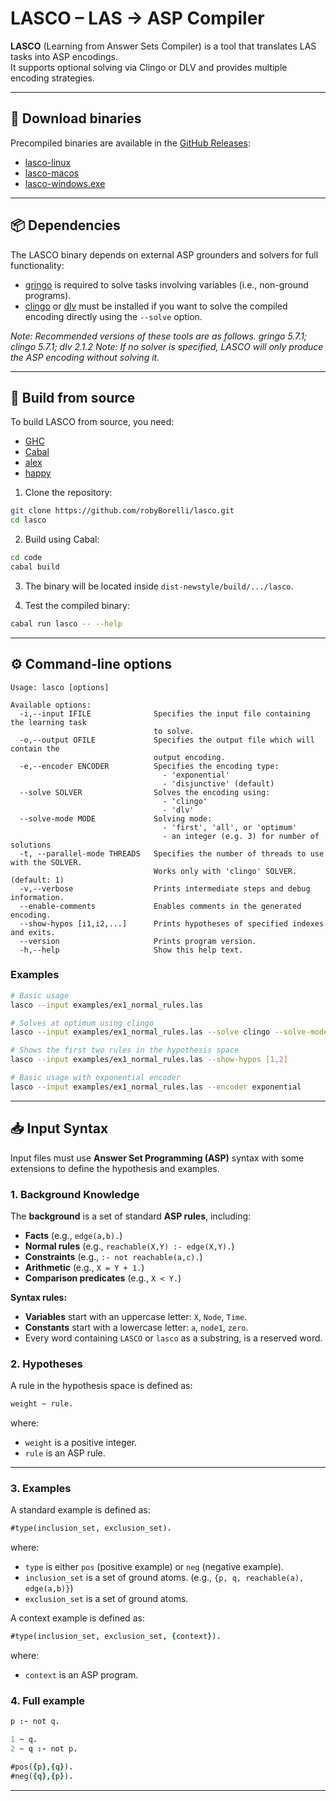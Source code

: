 # LASCO – LAS → ASP Compiler

**LASCO** (Learning from Answer Sets Compiler) is a tool that translates LAS tasks into ASP encodings.  
It supports optional solving via Clingo or DLV and provides multiple encoding strategies.

---

## 🚀 Download binaries

Precompiled binaries are available in the [GitHub Releases](https://github.com/robyBorelli/lasco/releases/latest):

- [lasco-linux](https://github.com/robyBorelli/lasco/releases/latest/download/lasco-linux)
- [lasco-macos](https://github.com/robyBorelli/lasco/releases/latest/download/lasco-macos)
- [lasco-windows.exe](https://github.com/robyBorelli/lasco/releases/latest/download/lasco-windows.exe)

---

## 📦 Dependencies

The LASCO binary depends on external ASP grounders and solvers for full functionality:

- [gringo](https://potassco.org/gringo/) is required to solve tasks involving variables (i.e., non-ground programs).  
- [clingo](https://potassco.org/clingo/) or [dlv](http://www.dlvsystem.com/dlv/) must be installed if you want to solve the compiled encoding directly using the `--solve` option.  

*Note: Recommended versions of these tools are as follows. gringo 5.7.1; clingo 5.7.1; dlv 2.1.2*
*Note: If no solver is specified, LASCO will only produce the ASP encoding without solving it.*

---

## 🔨 Build from source

To build LASCO from source, you need:

- [GHC](https://www.haskell.org/ghc/)
- [Cabal](https://www.haskell.org/cabal/)
- [alex](https://hackage.haskell.org/package/alex)
- [happy](https://hackage.haskell.org/package/happy)

1. Clone the repository:

```bash
git clone https://github.com/robyBorelli/lasco.git
cd lasco
```

2. Build using Cabal:

```bash
cd code
cabal build
```

3. The binary will be located inside `dist-newstyle/build/.../lasco`.

4. Test the compiled binary:
   
```bash
cabal run lasco -- --help
```

---


## ⚙️ Command-line options

```text
Usage: lasco [options]

Available options:
  -i,--input IFILE              Specifies the input file containing the learning task
                                to solve.
  -o,--output OFILE             Specifies the output file which will contain the
                                output encoding.
  -e,--encoder ENCODER          Specifies the encoding type:
                                  - 'exponential'
                                  - 'disjunctive' (default)
  --solve SOLVER                Solves the encoding using:
                                  - 'clingo'
                                  - 'dlv'
  --solve-mode MODE             Solving mode:
                                  - 'first', 'all', or 'optimum'
                                  - an integer (e.g. 3) for number of solutions
  -t, --parallel-mode THREADS   Specifies the number of threads to use with the SOLVER. 
                                Works only with 'clingo' SOLVER.  (default: 1)
  -v,--verbose                  Prints intermediate steps and debug information.
  --enable-comments             Enables comments in the generated encoding.
  --show-hypos [i1,i2,...]      Prints hypotheses of specified indexes and exits.
  --version                     Prints program version.
  -h,--help                     Show this help text.
```

### Examples

```bash
# Basic usage
lasco --input examples/ex1_normal_rules.las

# Solves at optimum using clingo
lasco --input examples/ex1_normal_rules.las --solve clingo --solve-mode optimum

# Shows the first two rules in the hypothesis space
lasco --input examples/ex1_normal_rules.las --show-hypos [1,2]

# Basic usage with exponential encoder
lasco --input examples/ex1_normal_rules.las --encoder exponential
```

---


## 📥 Input Syntax

Input files must use **Answer Set Programming (ASP)** syntax with some extensions to define the hypothesis and examples.


### 1. Background Knowledge

The **background** is a set of standard **ASP rules**, including:

- **Facts** (e.g., `edge(a,b).`)
- **Normal rules** (e.g., `reachable(X,Y) :- edge(X,Y).`)
- **Constraints** (e.g., `:- not reachable(a,c).`)
- **Arithmetic** (e.g., `X = Y + 1.`)
- **Comparison predicates** (e.g., `X < Y.`)

**Syntax rules:**

- **Variables** start with an uppercase letter: `X`, `Node`, `Time`.
- **Constants** start with a lowercase letter: `a`, `node1`, `zero`.
- Every word containing `LASCO` or `lasco` as a substring, is a reserved word.

### 2. Hypotheses

A rule in the hypothesis space is defined as:

```prolog
weight ~ rule.
```
where:
- `weight` is a positive integer.
- `rule` is an ASP rule.

---

### 3. Examples

A standard example is defined as:
```prolog
#type(inclusion_set, exclusion_set).
```
where:
- `type` is either  `pos` (positive example) or  `neg` (negative example).
- `inclusion_set` is a set of ground atoms. (e.g., `{p, q, reachable(a), edge(a,b)}`)
- `exclusion_set` is a set of ground atoms.

A context example is defined as:
```prolog
#type(inclusion_set, exclusion_set, {context}).
```
where:
- `context` is an ASP program.


### 4. Full example

```prolog
p :- not q.

1 ~ q.
2 ~ q :- not p.

#pos({p},{q}).
#neg({q},{p}).
```

---



